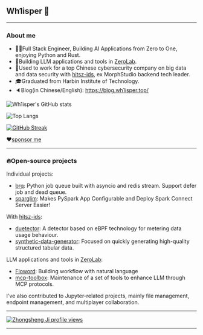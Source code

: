 ## Wh1isper 👋

---
### About me

- 👨‍🔧Full Stack Engineer, Building AI Applications from Zero to One, enjoying Python and Rust.
- 🚀Building LLM applications and tools in [ZeroLab](https://github.com/ai-zerolab).
- 💼Used to work for a top Chinese cybersecurity company on big data and data security with [hitsz-ids](https://github.com/hitsz-ids/), ex MorphStudio backend tech leader.
- 🎓Graduated from Harbin Institute of Technology.
- 🔈Blog(in Chinese/English): https://blog.wh1isper.top/

![Wh1isper's GitHub stats](https://github-readme-stats.vercel.app/api?username=wh1isper&count_private=true)

![Top Langs](https://github-readme-stats.vercel.app/api/top-langs/?username=wh1isper&hide=javascript,css,html&layout=compact)

[![GitHub Streak](https://ghstreak.wh1isper.top?user=Wh1isper)](https://git.io/streak-stats)

❤[sponsor me](https://wh1isper.github.io/about/#%E6%8D%90%E8%B5%A0)

---

### 🔥Open-source projects

Individual projects:
- [brq](https://github.com/Wh1isper/brq): Python job queue built with asyncio and redis stream. Support defer job and dead queue.
- [sparglim](https://github.com/Wh1isper/sparglim): Makes PySpark App Configurable and Deploy Spark Connect Server Easier!

With [hitsz-ids](https://github.com/hitsz-ids):
- [duetector](https://github.com/hitsz-ids/duetector): A detector based on eBPF technology for metering data usage behaviour.
- [synthetic-data-generator](https://github.com/hitsz-ids/synthetic-data-generator): Focused on quickly generating high-quality structured tabular data.

LLM applications and tools in [ZeroLab](https://github.com/ai-zerolab):
- [Floword](https://github.com/ai-zerolab/Floword): Building workflow with natural language
- [mcp-toolbox](https://github.com/ai-zerolab/mcp-toolbox): Maintenance of a set of tools to enhance LLM through MCP protocols.

I've also contributed to Jupyter-related projects, mainly file management, endpoint management, and multiplayer collaboration.

---

[![Zhongsheng Ji profile views](https://u8views.com/api/v1/github/profiles/43375501/views/day-week-month-total-count.svg)](https://u8views.com/github/Wh1isper)

---
